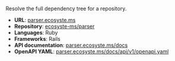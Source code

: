 ---
---

Resolve the full dependency tree for a repository.

* **URL**: [parser.ecosyste.ms](https://parser.ecosyste.ms)
* **Repository**: [ecosyste-ms/parser](https://github.com/ecosyste-ms/parser)
* **Languages**: Ruby
* **Frameworks**: Rails
* **API documentation**: [parser.ecosyste.ms/docs](https://parser.ecosyste.ms/docs/index.html)
* **OpenAPI YAML**: [parser.ecosyste.ms/docs/api/v1/openapi.yaml](https://parser.ecosyste.ms/docs/api/v1/openapi.yaml)
